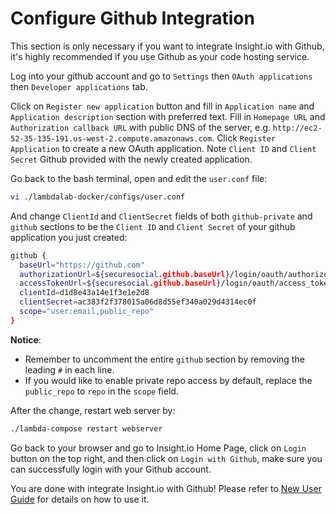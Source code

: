 # Configure Github Integration

This section is only necessary if you want to integrate Insight.io with Github, it's highly recommended if you use Github as your code hosting service. 

Log into your github account and go to `Settings` then `OAuth applications` then `Developer applications` tab.

Click on `Register new application` button and fill in `Application name` and `Application description` section with preferred text. Fill in `Homepage URL` and `Authorization callback URL` with public DNS of the server, e.g. `http://ec2-52-35-135-191.us-west-2.compute.amazonaws.com`. Click `Register Application` to create a new OAuth application. Note `Client ID` and `Client Secret` Github provided with the newly created application.

Go back to the bash terminal, open and edit the `user.conf` file:

```bash
vi ./lambdalab-docker/configs/user.conf
```

And change ``ClientId`` and ``ClientSecret`` fields of both ``github-private`` and ``github`` sections to be the ``Client ID`` and ``Client Secret`` of your github application you just created:

```bash
github {
  baseUrl="https://github.com"
  authorizationUrl=${securesocial.github.baseUrl}/login/oauth/authorize
  accessTokenUrl=${securesocial.github.baseUrl}/login/oauth/access_token
  clientId=d1d8e43a14e1f3e1e2d8
  clientSecret=ac383f2f378015a06d8d55ef340a029d4314ec0f
  scope="user:email,public_repo"
}
```

**Notice**:
* Remember to uncomment the entire `github` section by removing the leading `#` in each line.
* If you would like to enable private repo access by default, replace the `public_repo` to `repo` in the `scope` field.

After the change, restart web server by:

```bash
./lambda-compose restart webserver
```

Go back to your browser and go to Insight.io Home Page, click on `Login` button on the top right, and then click on `Login with Github`, make sure you can successfully login with your Github account.

You are done with integrate Insight.io with Github! Please refer to [New User Guide](../USER_GUIDE.md) for details on how to use it.
